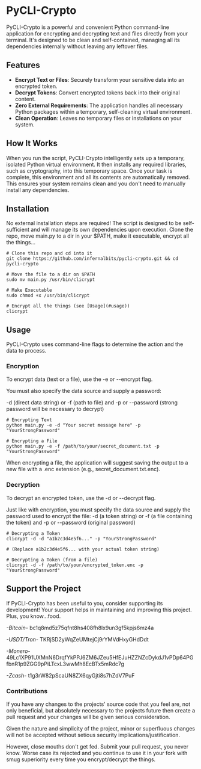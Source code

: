 # **PyCLI-Crypto**

PyCLI-Crypto is a powerful and convenient Python command-line application for encrypting and decrypting text and files directly from your terminal. It's designed to be clean and self-contained, managing all its dependencies internally without leaving any leftover files.

## **Features**

* **Encrypt Text or Files**: Securely transform your sensitive data into an encrypted token.  
* **Decrypt Tokens**: Convert encrypted tokens back into their original content.  
* **Zero External Requirements**: The application handles all necessary Python packages within a temporary, self-cleaning virtual environment.  
* **Clean Operation**: Leaves no temporary files or installations on your system.

## **How It Works**

When you run the script, PyCLI-Crypto intelligently sets up a temporary, isolated Python virtual environment. It then installs any required libraries, such as cryptography, into this temporary space. Once your task is complete, this environment and all its contents are automatically removed. This ensures your system remains clean and you don't need to manually install any dependencies.

## **Installation**

No external installation steps are required\! The script is designed to be self-sufficient and will manage its own dependencies upon execution. Clone the repo, move main.py to a dir in your $PATH, make it executable, encrypt all the things...

```
# Clone this repo and cd into it
git clone https://github.com/infernalbits/pycli-crypto.git && cd pycli-crypto

# Move the file to a dir on $PATH
sudo mv main.py /usr/bin/clicrypt

# Make Executable 
sudo chmod +x /usr/bin/clicrypt

# Encrypt all the things (see [Usage](#usage))
clicrypt
```


## **Usage**

PyCLI-Crypto uses command-line flags to determine the action and the data to process.

### **Encryption**

To encrypt data (text or a file), use the \-e or \--encrypt flag. 

You must also specify the data source and supply a password:

\-d (direct data string) or
\-f (path to file)
and
\-p or \--password (strong password will be necessary to decrypt)

```
# Encrypting Text
python main.py -e -d "Your secret message here" -p "YourStrongPassword"

# Encrypting a File
python main.py -e -f /path/to/your/secret_document.txt -p "YourStrongPassword"
```

When encrypting a file, the application will suggest saving the output to a new file with a .enc extension (e.g., secret\_document.txt.enc).

### **Decryption**

To decrypt an encrypted token, use the \-d or \--decrypt flag. 

Just like with encryption, you must specify the data source and supply the password used to encrypt the file:
\-d (a token string) or
\-f (a file containing the token) 
and
\-p or \--password (original password)

```
# Decrypting a Token 
clicrypt -d -d "a1b2c3d4e5f6..." -p "YourStrongPassword"

# (Replace a1b2c3d4e5f6... with your actual token string)

# Decrypting a Token (from a file)
clicrypt -d -f /path/to/your/encrypted_token.enc -p "YourStrongPassword"
```

## **Support the Project**

If PyCLI-Crypto has been useful to you, consider supporting its development\! Your support helps in maintaining and improving this project. Plus, you know...food.

*-Bitcoin-*
bc1q8md5z75qfnt8hs408fh8lx9un3gf5kpjs6mz4a

*-USDT/Tron-* TKRjSD2yWqZeUMtejCj9rYMVdHxyGHdDdt

*-Monero-* 49Lc1XP91UXMnN6DrqfYkPPJ6ZM6JZeu5HfEJuHZZNZcDykdJ1vPDp64PGfbnR1p9ZGG9pPiLTcxL3wwMh8EcBTx5mRdc7g

*-Zcash-* t1g3rW82pScaUN8ZX6qyGjti8s7hZdV7PuF

### **Contributions**

If you have any changes to the projects' source code that you feel are, not only beneficial, but absolutely necessary to the projects future then create a pull request and your changes will be given serious consideration. 

Given the nature and simplicity of the project, minor or superfluous changes will not be accepted without setious security implications/justification. 

However, close mouths don't get fed. Submit your pull request, you never know. Worse case its rejected and you continue to use it in your fork with smug superiority every time you encrypt/decrypt the things.

